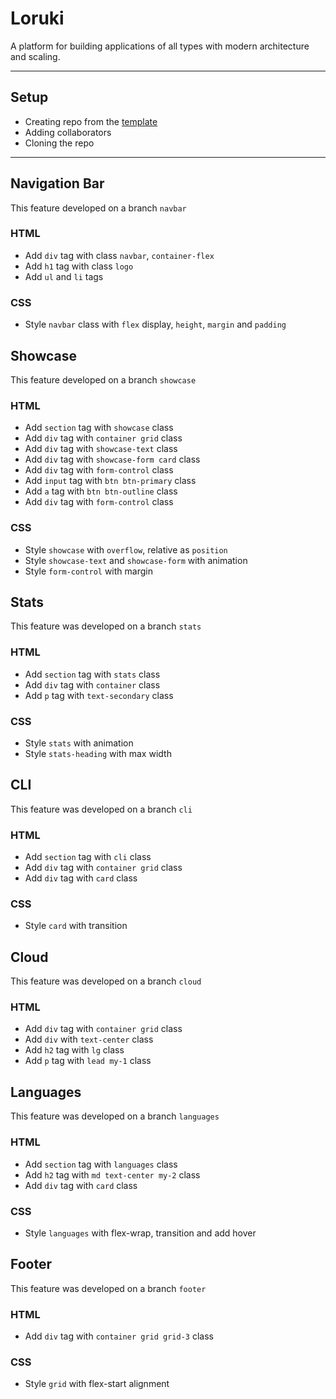 # Loruki

A platform for building applications of all types with modern architecture and
scaling.

---

## Setup

- Creating repo from the
  [template](https://github.com/HackYourFutureBelgium/template-html-css)
- Adding collaborators
- Cloning the repo

---

<!-- NAVBAR -->

## Navigation Bar

This feature developed on a branch `navbar`

### HTML

- Add `div` tag with class `navbar`, `container-flex`
- Add `h1` tag with class `logo`
- Add `ul` and `li` tags

### CSS

- Style `navbar` class with `flex` display, `height`, `margin` and `padding`

<!-- SHOWCASE -->

## Showcase

This feature developed on a branch `showcase`

### HTML

- Add `section` tag with `showcase` class
- Add `div` tag with `container grid` class
- Add `div` tag with `showcase-text` class
- Add `div` tag with `showcase-form card` class
- Add `div` tag with `form-control` class
- Add `input` tag with `btn btn-primary` class
- Add `a` tag with `btn btn-outline` class
- Add `div` tag with `form-control` class

### CSS

- Style `showcase` with `overflow`, relative as `position`
- Style `showcase-text` and `showcase-form` with animation
- Style `form-control` with margin

<!-- STATS -->

## Stats

This feature was developed on a branch `stats`

### HTML

- Add `section` tag with `stats` class
- Add `div` tag with `container` class
- Add `p` tag with `text-secondary` class

### CSS

- Style `stats` with animation
- Style `stats-heading` with max width

<!-- CLI -->

## CLI

This feature was developed on a branch `cli`

### HTML

- Add `section` tag with `cli` class
- Add `div` tag with `container grid` class
- Add `div` tag with `card` class

### CSS

- Style `card` with transition

<!-- CLOUD -->

## Cloud

This feature was developed on a branch `cloud`

### HTML

- Add `div` tag with `container grid` class
- Add `div` with `text-center` class
- Add `h2` tag with `lg` class
- Add `p` tag with `lead my-1` class

<!-- LANGUAGES -->

## Languages

This feature was developed on a branch `languages`

### HTML

- Add `section` tag with `languages` class
- Add `h2` tag with `md text-center my-2` class
- Add `div` tag with `card` class

### CSS

- Style `languages` with flex-wrap, transition and add hover

<!-- FOOTER -->

## Footer

This feature was developed on a branch `footer`

### HTML

- Add `div` tag with `container grid grid-3` class

### CSS

- Style `grid` with flex-start alignment
